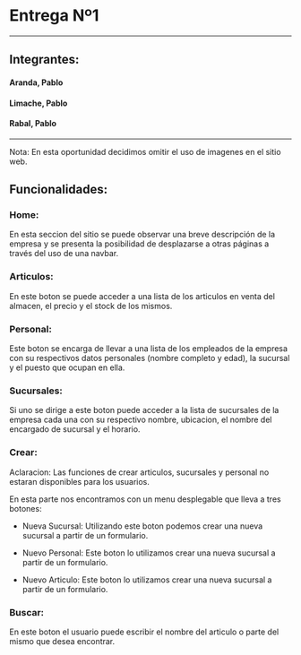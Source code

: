 # Entrega Nº1
---
## Integrantes:
#### Aranda, Pablo
#### Limache, Pablo
#### Rabal, Pablo
---
Nota: En esta oportunidad decidimos omitir el uso de imagenes en el sitio web.

## Funcionalidades:
### Home:

En esta seccion del sitio se puede observar una breve descripción de la empresa y se presenta la posibilidad de desplazarse a otras páginas a través del uso de una navbar.

### Articulos:

En este boton se puede acceder a una lista de los articulos en venta del almacen, el precio y el stock de los mismos.

### Personal:

Este boton se encarga de llevar a una lista de los empleados de la empresa con su respectivos datos personales (nombre completo y edad), la sucursal y el puesto que ocupan en ella.

### Sucursales:

Si uno se dirige a este boton puede acceder a la lista de sucursales de la empresa cada una con su respectivo nombre, ubicacion, el nombre del encargado de sucursal y el horario.

### Crear:

Aclaracion: Las funciones de crear articulos, sucursales y personal no estaran disponibles para los usuarios.

En esta parte nos encontramos con un menu desplegable que lleva a tres botones:

- Nueva Sucursal: Utilizando este boton podemos crear una nueva sucursal a partir de un formulario.

- Nuevo Personal: Este boton lo utilizamos crear una nueva sucursal a partir de un formulario. 

- Nuevo Articulo: Este boton lo utilizamos crear una nueva sucursal a partir de un formulario. 

### Buscar:

En este boton el usuario puede escribir el nombre del articulo o parte del mismo que desea encontrar.